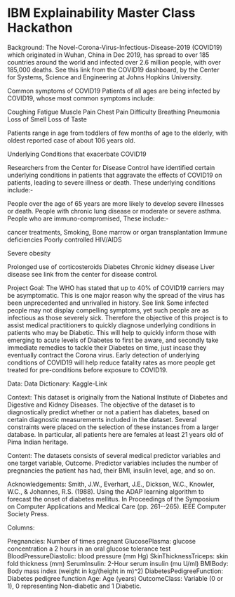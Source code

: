 # IBM Explainability Master Class Hackathon
Background:
The Novel-Corona-Virus-Infectious-Disease-2019 (COVID19) which originated in Wuhan, China in Dec 2019, has spread to over 185 countries around the world and infected over 2.6 million people, with over 185,000 deaths.
See this link from the COVID19 dashboard, by the Center for Systems, Science and Engineering at Johns Hopkins University.

Common symptoms of COVID19
Patients of all ages are being infected by COVID19, whose most common symptoms include:

Coughing
Fatigue
Muscle Pain
Chest Pain
Difficulty Breathing
Pneumonia
Loss of Smell
Loss of Taste

Patients range in age from toddlers of few months of age to the elderly, with oldest reported case of about 106 years old.



Underlying Conditions that exacerbate COVID19

Researchers from the Center for Disease Control have identified certain underlying conditions in patients that aggravate the effects of COVID19 on patients, leading to severe illness or death. These underlying conditions include:-

People over the age of 65 years are more likely to develop severe illnesses or death.
People with chronic lung disease or moderate or severe asthma.
People who are immuno-compromised, These include:-

cancer treatments,
Smoking,
Bone marrow or organ transplantation
Immune deficiencies
Poorly controlled HIV/AIDS

Severe obesity

Prolonged use of corticosteroids
Diabetes
Chronic kidney disease
Liver disease
see link from the center for disease control.

Project Goal:
The WHO has stated that up to 40% of COVID19 carriers may be asymptomatic. This is one major reason why the spread of the virus has been unprecedented and unrivalled in history. See link
Some infected people may not display compelling symptoms, yet such people are as infectious as those severely sick.
Therefore the objective of this project is to assist medical practitioners to quickly diagnose underlying conditions in patients who may be Diabetic. This will help to quickly inform those with emerging to acute levels of Diabetes to first be aware, and secondly take immediate remedies to tackle their Diabetes on time, just incase they eventually contract the Corona virus.
Early detection of underlying conditions of COVID19 will help reduce fatality rates as more people get treated for pre-conditions before exposure to COVID19.

Data:
Data Dictionary:
Kaggle-Link

Context:
This dataset is originally from the National Institute of Diabetes and Digestive and Kidney Diseases. The objective of the dataset is to diagnostically predict whether or not a patient has diabetes, based on certain diagnostic measurements included in the dataset. Several constraints were placed on the selection of these instances from a larger database. In particular, all patients here are females at least 21 years old of Pima Indian heritage.

Content:
The datasets consists of several medical predictor variables and one target variable, Outcome. Predictor variables includes the number of pregnancies the patient has had, their BMI, insulin level, age, and so on.

Acknowledgements:
Smith, J.W., Everhart, J.E., Dickson, W.C., Knowler, W.C., & Johannes, R.S. (1988). Using the ADAP learning algorithm to forecast the onset of diabetes mellitus. In Proceedings of the Symposium on Computer Applications and Medical Care (pp. 261--265). IEEE Computer Society Press.

Columns:

Pregnancies:
Number of times pregnant
GlucosePlasma:
glucose concentration a 2 hours in an oral glucose tolerance test
BloodPressureDiastolic:
blood pressure (mm Hg)
SkinThicknessTriceps: skin fold thickness (mm)
SerumInsulin:
2-Hour serum insulin (mu U/ml)
BMIBody:
Body mass index (weight in kg/(height in m)^2)
DiabetesPedigreeFunction:
Diabetes pedigree function
Age:
Age (years)
OutcomeClass:
Variable (0 or 1), 0 representing Non-diabetic and 1 Diabetic.


